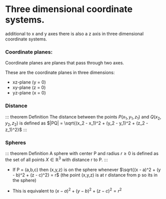 # Three dimensional coordinate systems.
additional to x and y axes there is also a z axis in three dimensional coordinate systems.

### Coordinate planes:
Coordinate planes are planes that pass through two axes.

These are the coordinate planes in three dimensions:
+ xz-plane (y = 0)
+ xy-plane (z = 0)
+ yz-plane (x = 0)

### Distance
::: theorem Definition
The distance between the points $P(x_1, y_1, z_1)$ and $Q(x_2, y_2, z_2)$
is defined as $|PQ| = \sqrt{(x_2 - x_1)^2 + (y_2 - y_1)^2 + (z_2 - z_1)^2}$
:::

### Spheres
::: theorem Definition
A sphere with center P and radius $r \ge 0$ is defined as the set of all points $X \in \mathbb{R}^3$ with distance r to P.
:::

+ If P = (a,b,c) then (x,y,z) is on the sphere whenever $\sqrt{(x - a)^2 + (y - b)^2 + (z - c)^2} = r$ (the point (x,y,z) is at r distance from p so its in the sphere)

+ This is equivalent to $(x - a)^2 + (y - b)^2 + (z - c)^2 = r^2$